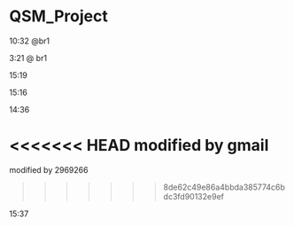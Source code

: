# QSM_Project
10:32 @br1

3:21 @ br1

15:19



15:16

14:36

<<<<<<< HEAD
modified by gmail
=======
modified by 2969266
>>>>>>> 8de62c49e86a4bbda385774c6bdc3fd90132e9ef


15:37
